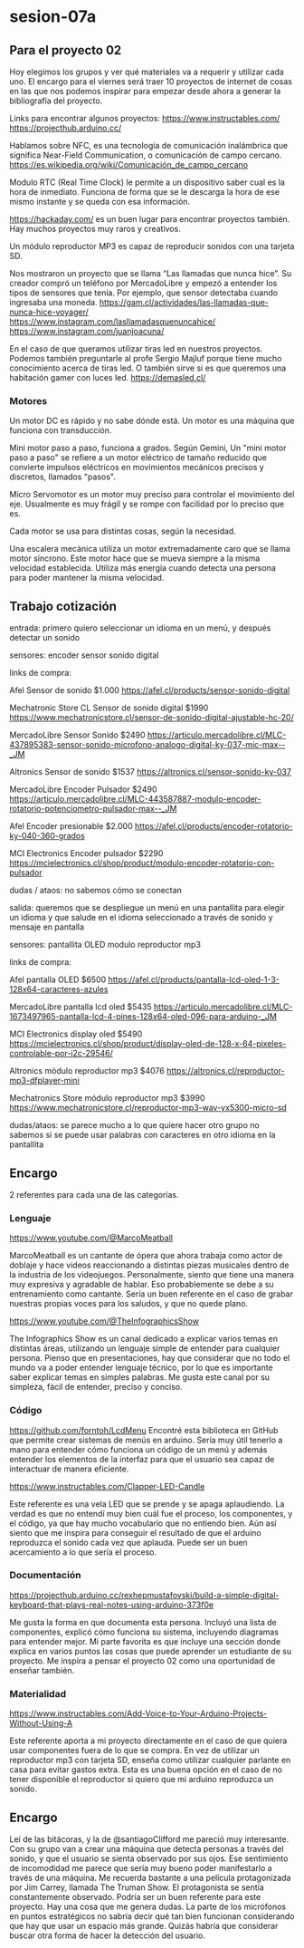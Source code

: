 # sesion-07a

## Para el proyecto 02

Hoy elegimos los grupos y ver qué materiales va a requerir y utilizar cada uno.
El encargo para el viernes será traer 10 proyectos de internet de cosas en las que nos podemos inspirar para empezar desde ahora a generar la bibliografía del proyecto.

Links para encontrar algunos proyectos:
<https://www.instructables.com/>
<https://projecthub.arduino.cc/>

Hablamos sobre NFC, es una tecnología de comunicación inalámbrica que significa Near-Field Communication, o comunicación de campo cercano. <https://es.wikipedia.org/wiki/Comunicación_de_campo_cercano>

Modulo RTC (Real Time Clock) le permite a un dispositivo saber cual es la hora de inmediato. Funciona de forma que se le descarga la hora de ese mismo instante y se queda con esa información.

<https://hackaday.com/> es un buen lugar para encontrar proyectos también. Hay muchos proyectos muy raros y creativos.

Un módulo reproductor MP3 es capaz de reproducir sonidos con una tarjeta SD.

Nos mostraron un proyecto que se llama “Las llamadas que nunca hice”. Su creador compró un teléfono por MercadoLibre y empezó a entender los tipos de sensores que tenía. Por ejemplo, que sensor detectaba cuando ingresaba una moneda. <https://gam.cl/actividades/las-llamadas-que-nunca-hice-voyager/>
<https://www.instagram.com/lasllamadasquenuncahice/>
<https://www.instagram.com/juanjoacuna/>

En el caso de que queramos utilizar tiras led en nuestros proyectos. Podemos también preguntarle al profe Sergio Majluf porque tiene mucho conocimiento acerca de tiras led. O también sirve si es que queremos una habitación gamer con luces led. <https://demasled.cl/> 


### Motores

Un motor DC es rápido y no sabe dónde está. Un motor es una máquina que funciona con transducción.

Mini motor paso a paso, funciona a grados. Según Gemini, 
Un "mini motor paso a paso" se refiere a un motor eléctrico de tamaño reducido que convierte impulsos eléctricos en movimientos mecánicos precisos y discretos, llamados "pasos".

Micro Servomotor es un motor muy preciso para controlar el movimiento del eje. Usualmente es muy frágil y se rompe con facilidad por lo preciso que es.

Cada motor se usa para distintas cosas, según la necesidad.

Una escalera mecánica utiliza un motor extremadamente caro que se llama motor síncrono. Este motor hace que se mueva siempre a la misma velocidad establecida. Utiliza más energía cuando detecta una persona para poder mantener la misma velocidad.

## Trabajo cotización

entrada: primero quiero seleccionar un idioma en un menú, y después detectar un sonido

sensores:
encoder
sensor sonido digital

links de compra:

Afel Sensor de  sonido $1.000
<https://afel.cl/products/sensor-sonido-digital>

Mechatronic Store CL Sensor de sonido digital $1990
<https://www.mechatronicstore.cl/sensor-de-sonido-digital-ajustable-hc-20/>

MercadoLibre Sensor Sonido $2490
<https://articulo.mercadolibre.cl/MLC-437895383-sensor-sonido-microfono-analogo-digital-ky-037-mic-max--_JM>

Altronics Sensor de sonido $1537
<https://altronics.cl/sensor-sonido-ky-037>

MercadoLibre Encoder Pulsador $2490
<https://articulo.mercadolibre.cl/MLC-443587887-modulo-encoder-rotatorio-potenciometro-pulsador-max--_JM>

Afel Encoder presionable $2.000
<https://afel.cl/products/encoder-rotatorio-ky-040-360-grados>

MCI Electronics Encoder pulsador $2290
<https://mcielectronics.cl/shop/product/modulo-encoder-rotatorio-con-pulsador>

dudas / ataos:
no sabemos cómo se conectan


salida: queremos que se despliegue un menú en una pantallita para elegir un idioma y que salude en el idioma seleccionado a través de sonido y mensaje en pantalla

sensores:
pantallita OLED
modulo reproductor mp3

links de compra:

Afel pantalla OLED $6500
<https://afel.cl/products/pantalla-lcd-oled-1-3-128x64-caracteres-azules>

MercadoLibre pantalla lcd oled $5435
<https://articulo.mercadolibre.cl/MLC-1673497965-pantalla-lcd-4-pines-128x64-oled-096-para-arduino-_JM>

MCI Electronics display oled $5490
<https://mcielectronics.cl/shop/product/display-oled-de-128-x-64-pixeles-controlable-por-i2c-29546/>

Altronics módulo reproductor mp3 $4076
<https://altronics.cl/reproductor-mp3-dfplayer-mini>

Mechatronics Store módulo reproductor mp3 $3990
<https://www.mechatronicstore.cl/reproductor-mp3-wav-yx5300-micro-sd>

dudas/ataos:
se parece mucho a lo que quiere hacer otro grupo
no sabemos si se puede usar palabras con caracteres en otro idioma en la pantallita

## Encargo

2 referentes para cada una de las categorías.

### Lenguaje

<https://www.youtube.com/@MarcoMeatball>

MarcoMeatball es un cantante de ópera que ahora trabaja como actor de doblaje y hace videos reaccionando a distintas piezas musicales dentro de la industria de los videojuegos. Personalmente, siento que tiene una manera muy expresiva y agradable de hablar. Eso probablemente se debe a su entrenamiento como cantante. Sería un buen referente en el caso de grabar nuestras propias voces para los saludos, y que no quede plano.

<https://www.youtube.com/@TheInfographicsShow>

The Infographics Show es un canal dedicado a explicar varios temas en distintas áreas, utilizando un lenguaje simple de entender para cualquier persona. Pienso que en presentaciones, hay que considerar que no todo el mundo va a poder entender lenguaje técnico, por lo que es importante saber explicar temas en simples palabras. Me gusta este canal por su simpleza, fácil de entender, preciso y conciso.

### Código
<https://github.com/forntoh/LcdMenu>
Encontré esta biblioteca en GitHub que permite crear sistemas de menús en arduino. Sería muy útil tenerlo a mano para entender cómo funciona un código de un menú y además entender los elementos de la interfaz para que el usuario sea capaz de interactuar de manera eficiente.

<https://www.instructables.com/Clapper-LED-Candle>

Este referente es una vela LED que se prende y se apaga aplaudiendo. La verdad es que no entendí muy bien cuál fue el proceso, los componentes, y el código, ya que hay mucho vocabulario que no entiendo bien. Aún así siento que me inspira para conseguir el resultado de que el arduino reproduzca el sonido cada vez que aplauda. Puede ser un buen acercamiento a lo que sería el proceso.

### Documentación

<https://projecthub.arduino.cc/rexhepmustafovski/build-a-simple-digital-keyboard-that-plays-real-notes-using-arduino-373f0e>

Me gusta la forma en que documenta esta persona. Incluyó una lista de componentes, explicó cómo funciona su sistema, incluyendo diagramas para entender mejor. Mi parte favorita es que incluye una sección donde explica en varios puntos las cosas que puede aprender un estudiante de su proyecto. Me inspira a pensar el proyecto 02 como una oportunidad de enseñar también.

### Materialidad

<https://www.instructables.com/Add-Voice-to-Your-Arduino-Projects-Without-Using-A>

Este referente aporta a mi proyecto directamente en el caso de que quiera usar componentes fuera de lo que se compra. En vez de utilizar un reproductor mp3 con tarjeta SD, enseña como utilizar cualquier parlante en casa para evitar gastos extra. Esta es una buena opción en el caso de no tener disponible el reproductor si quiero que mi arduino reproduzca un sonido.

## Encargo 

Leí de las bitácoras, y la de @santiagoClifford me pareció muy interesante. Con su grupo van a crear una máquina que detecta personas a través del sonido, y que el usuario se sienta observado por sus ojos. Ese sentimiento de incomodidad me parece que sería muy bueno poder manifestarlo a través de una máquina. Me recuerda bastante a una película protagonizada por Jim Carrey, llamada The Truman Show. El protagonista se sentía constantemente observado. Podría ser un buen referente para este proyecto.
Hay una cosa que me genera dudas. La parte de los micrófonos en puntos estratégicos no sabría decir qué tan bien funcionan considerando que hay que usar un espacio más grande. Quizás habría que considerar buscar otra forma de hacer la detección del usuario.
